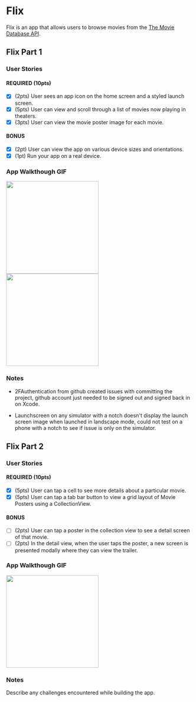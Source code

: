 # Flix

Flix is an app that allows users to browse movies from the [The Movie Database API](http://docs.themoviedb.apiary.io/#).

## Flix Part 1

### User Stories


#### REQUIRED (10pts)
- [x] (2pts) User sees an app icon on the home screen and a styled launch screen.
- [x] (5pts) User can view and scroll through a list of movies now playing in theaters.
- [x] (3pts) User can view the movie poster image for each movie.

#### BONUS
- [x] (2pt) User can view the app on various device sizes and orientations.
- [x] (1pt) Run your app on a real device.

### App Walkthough GIF

<img src="http://g.recordit.co/G4kSTGLts2.gif" width=250><br>
<img src="http://g.recordit.co/jhztU34GoM.gif" width=250><br>
### Notes
- 2FAuthentication from github created issues with committing the project, github account just needed to be signed out and signed back in on Xcode.

- Launchscreen on any simulator with a notch doesn't display the launch screen image when launched in landscape mode, could not test on a phone with a notch to see if issue is only on the simulator.

## Flix Part 2

### User Stories

#### REQUIRED (10pts)
- [x] (5pts) User can tap a cell to see more details about a particular movie.
- [x] (5pts) User can tap a tab bar button to view a grid layout of Movie Posters using a CollectionView.

#### BONUS
- [ ] (2pts) User can tap a poster in the collection view to see a detail screen of that movie.
- [ ] (2pts) In the detail view, when the user taps the poster, a new screen is presented modally where they can view the trailer.

### App Walkthough GIF

<img src="http://g.recordit.co/lwPwy3hElP.gif" width=250><br>

### Notes
Describe any challenges encountered while building the app.
